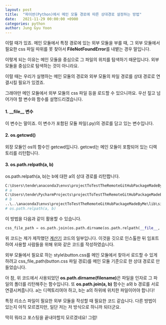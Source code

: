 ```yaml
---
layout: post
title:  "파이썬(Python)에서 메인 모듈 경로에 따른 상대경로 설정하는 방법"
date:   2021-11-29 00:00:00 +0900
categories: python
author: Jung Gyu Yoon
---
```

이럴 때가 있죠. 메인 모듈에서 특정 경로에 있는 외부 모듈을 부를 때, 그 외부 모듈에서 필요한 css 파일 따위를 못 찾아서 <b>FileNotFoundError</b>를 내뱉는 경우 말입니다.

이렇게 되는 이유는 메인 모듈을 중심으로 그 파일의 위치를 탐색하기 때문입니다.
외부 모듈을 중심으로 탐색하는 것이 아니라요.

이럴 때는 우리가 실행하는 메인 모듈의 경로와 외부 모듈의 파일 경로를 상대 경로로 연결시킬 필요가 있겠죠.

그래야만 메인 모듈에서 외부 모듈의 css 파일 등을 로드할 수 있으니까요.
우선 짚고 넘어가야 할 변수와 함수를 설명드리겠습니다.

<h4>1. __file__ 변수</h4>
이 변수는 말이죠. 이 변수가 포함된 모듈 파일(.py)의 경로를 담고 있는 변수입니다.
<h4>2. os.getcwd()</h4>
외장 모듈인 os의 함수인 getcwd입니다. getcwd는 메인 모듈이 포함되어 있는 디렉토리를 리턴합니다.
<h4>3. os.path.relpath(a, b)</h4>
os.path.relpath(a, b)는 b에 대한 a의 상대 경로를 리턴합니다.

```python
C:\Users\tende\anaconda3\envs\projectToTestTheRemoteGitHubPackageMadeByMe\lib\site-packages\pyqt_dark_calculator\main.py
# a
C:\Users\tende\PycharmProjects\projectToTestTheRemoteGitHubPackageMadeByMe 
# b
..\..\anaconda3\envs\projectToTestTheRemoteGitHubPackageMadeByMe\lib\site-packages\pyqt_dark_calculator\main.py
# os.path.relpath(a, b)
```

이 방법을 다음과 같이 활용할 수 있습니다.

```python
css_file_path = os.path.join(os.path.dirname(os.path.relpath(__file__, os.getcwd())), r'style\button.css')
```

위 코드는 제가 제작했던 <a href="https://github.com/yjg30737/pyqt-dark-calculator.git">계산기</a> 코드의 일부입니다. 이것을 깃으로 인스톨한 뒤 임포트하여 사용할 사람들을 위해 위와 같은 코드를 작성하였습니다. 

외부 모듈에서 필요로 하는 style\button.css를 메인 모듈에서 찾아서 로드할 수 있게 하려고 css_file_path(button.css 파일 경로)를 메인 모듈 기준으로 한 상대 경로로 만들었습니다.

아 참, 위 코드에서 사용되었던 <b>os.path.dirname(filename)</b>은 파일을 인자로 그 파일의 폴더를 리턴해주는 함수입니다. 또 <b>os.path.join(a, b)</b> 함수는 a와 b 경로를 서로 연결시켜줍니다. a는 디렉토리여야 하고, b는 a의 하위에 위치한 파일이어야 합니다!

특정 리소스 파일이 필요한 외부 모듈을 작성할 때 필요한 코드 같습니다. 다른 방법이 있는지 아직 모르겠지만, 일단 저는 저 방식으로 하니까 되더군요.

딱히 뭐라고 포스팅을 끝내야할지 모르겠네요! 그럼!


